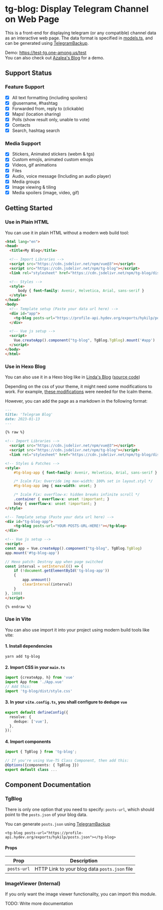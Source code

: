 # tg-blog: Display Telegram Channel on Web Page

This is a front-end for displaying telegram (or any compatible) channel data as an interactive web page. The data format is specified in [models.ts](src/logic/models.ts), and can be generated using [TelegramBackup](https://github.com/one-among-us/TelegramBackup).

Demo: https://test-tg.one-among.us/test  
You can also check out [Azalea's Blog](https://aza.moe/life) for a demo.

## Support Status

### Feature Support

- [x] All text formatting (including spoilers)
- [x] @username, #hashtag
- [x] Forwarded from, reply to (clickable)
- [x] Maps! (location sharing)
- [x] Polls (show result only, unable to vote)
- [x] Contacts
- [x] Search, hashtag search

### Media Support

- [x] Stickers, Animated stickers (webm & tgs)
- [x] Custom emojis, animated custom emojis
- [x] Videos, gif animations
- [x] Files
- [x] Audio, voice message (Including an audio player)
- [x] Media groups
- [x] Image viewing & tiling
- [x] Media spoilers (image, video, gif)

## Getting Started

### Use in Plain HTML

You can use it in plain HTML without a modern web build tool:

```html
<html lang="en">
<head>
  <title>My Blog</title>

  <!-- Import Libraries -->
  <script src="https://cdn.jsdelivr.net/npm/vue@3"></script>
  <script src="https://cdn.jsdelivr.net/npm/tg-blog"></script>
  <link rel="stylesheet" href="https://cdn.jsdelivr.net/npm/tg-blog/dist/style.css">

  <!-- Styles -->
  <style>
      body { font-family: Avenir, Helvetica, Arial, sans-serif }
  </style>
</head>
<body>
  <!-- Template setup (Paste your data url here) -->
  <div id="app">
    <tg-blog posts-url="https://profile-api.hydev.org/exports/hykilp/posts.json"></tg-blog>
  </div>

  <!-- Vue js setup -->
  <script>
    Vue.createApp().component("tg-blog", TgBlog.TgBlog).mount('#app')
  </script>
</body>
</html>
```

### Use in Hexo Blog

You can also use it in a Hexo blog like in [Linda's Blog](https://blog.1mether.me/tg-channel) ([source code](https://github.com/locoda/blog/blob/master/source/tg-channel.md?plain=1))

Depending on the css of your theme, it might need some modifications to work. For example, [these modifications](https://github.com/locoda/blog/pull/66) were needed for the Icalm theme.

However, you can add the page as a markdown in the following format:

```md
---
title: 'Telegram Blog'
date: 2023-01-13
---

{% raw %}

<!-- Import Libraries -->
  <script src="https://cdn.jsdelivr.net/npm/vue@3"></script>
  <script src="https://cdn.jsdelivr.net/npm/tg-blog"></script>
  <link rel="stylesheet" href="https://cdn.jsdelivr.net/npm/tg-blog/dist/style.css">

<!-- Styles & Patches -->
<style>
    #tg-blog-app { font-family: Avenir, Helvetica, Arial, sans-serif }

    /* Icalm Fix: Override img max-width: 100% set in layout.styl */
    #tg-blog-app img { max-width: unset; }

    /* Icalm Fix: overflow-x: hidden breaks infinite scroll */
    .container { overflow-x: unset !important; }
    body { overflow-x: unset !important; }
</style>

<!-- Template setup (Paste your data url here) -->
<div id="tg-blog-app">
    <tg-blog posts-url="YOUR-POSTS-URL-HERE!"></tg-blog>
</div>

<!-- Vue js setup -->
<script>
const app = Vue.createApp().component("tg-blog", TgBlog.TgBlog)
app.mount('#tg-blog-app')

// Hexo patch: Destroy app when page switched
const interval = setInterval(() => {
    if (!document.getElementById('tg-blog-app')) 
    {
        app.unmount()
        clearInterval(interval)
    }
}, 1000)
</script>

{% endraw %}
```

### Use in Vite

You can also use import it into your project using modern build tools like vite:

#### 1. Install dependencies

```
yarn add tg-blog
```

#### 2. Import CSS in your `main.ts`

```ts
import {createApp, h} from 'vue'
import App from './App.vue'
// Add this:
import 'tg-blog/dist/style.css'
```

#### 3. In your `vite.config.ts`, you shall configure to dedupe `vue`

```ts
export default defineConfig({
  resolve: {
    dedupe: ['vue'],
  },
});
```

#### 4. Import components

```ts
import { TgBlog } from 'tg-blog';

// If you're using Vue-TS Class Component, then add this:
@Options({components: { TgBlog }})
export default class ...
```

## Component Documentation

### TgBlog

There is only one option that you need to specify: `posts-url`, which should point to the `posts.json` of your blog data.

You can generate `posts.json` using [TelegramBackup](https://github.com/one-among-us/TelegramBackup)

```vue
<tg-blog posts-url="https://profile-api.hydev.org/exports/hykilp/posts.json"></tg-blog>
```

#### Props

| Prop        | Description                                   |
|-------------|-----------------------------------------------|
| `posts-url` | HTTP Link to your blog data `posts.json` file |

### ImageViewer (Internal)

If you only want the image viewer functionality, you can import this module.

TODO: Write more documentation

